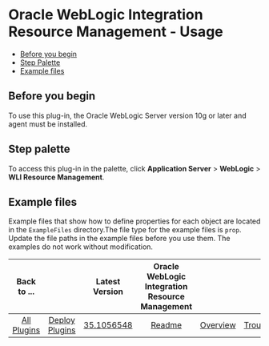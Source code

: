 
# Oracle WebLogic Integration Resource Management - Usage

* [Before you begin](#before_you_begin)
* [Step Palette](#palette)
* [Example files](#examplet)


## **Before you begin**

To use this plug-in, the Oracle WebLogic Server version 10g or later and agent must be installed.


## **Step palette**

To access this plug-in in the palette, click **Application Server** > **WebLogic** > **WLI Resource Management**.


## **Example files**

Example files that show how to define properties for each object are located in the `ExampleFiles` directory.The file type for the example files is `prop`. Update the file paths in the example files before you use them. The examples do not work without modification.


|Back to ...||Latest Version|Oracle WebLogic Integration Resource Management |||||
| :---: | :---: | :---: | :---: | :---: | :---: | :---: | :---: |
|[All Plugins](../../index.md)|[Deploy Plugins](../README.md)|[35.1056548](https://raw.githubusercontent.com/UrbanCode/IBM-UCD-PLUGINS/main/files/plugin-air-WLI-Resource-Management/plugin-air-WLI-Resource-Management-35.1056548.zip)|[Readme](README.md)|[Overview](overview.md)|[Troubleshooting](troubleshooting.md)|[Steps](steps.md)|[Downloads](downloads.md)|
